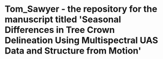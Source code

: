 # Tom_Sawyer - the repository for the manuscript titled 'Seasonal Differences in Tree Crown Delineation Using Multispectral UAS Data and Structure from Motion'
